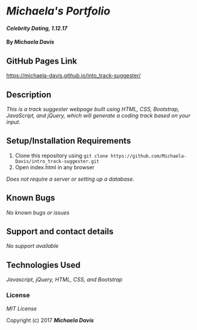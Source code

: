 # _Michaela's Portfolio_

#### _Celebrity Dating, 1.12.17_

#### By _**Michaela Davis**_

## GitHub Pages Link
https://michaela-davis.github.io/into_track-suggester/

## Description

_This is a track suggester webpage built using HTML, CSS, Bootstrap, JavaScript, and jQuery, which will generate a coding track based on your input._

## Setup/Installation Requirements

1. Clone this repository using `git clone https://github.com/Michaela-Davis/intro_track-suggester.git`
2. Open index.html in any browser

_Does not require a server or setting up a database._

## Known Bugs

_No known bugs or issues_

## Support and contact details

_No support available_

## Technologies Used

_Javascript, jQuery, HTML, CSS, and Bootstrap_

### License

*MIT License*

Copyright (c) 2017 **_Michaela Davis_**
